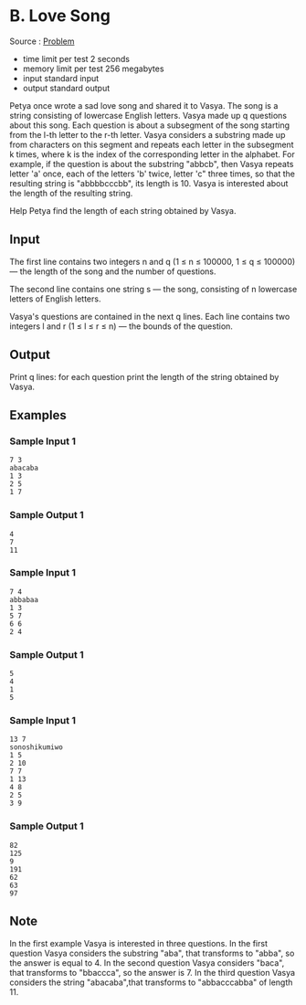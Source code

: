 # B. Love Song

Source : [Problem](https://codeforces.com/problemset/problem/1539/B)

- time limit per test 2 seconds
- memory limit per test 256 megabytes
- input standard input
- output standard output

Petya once wrote a sad love song and shared it to Vasya. The song is a string consisting of lowercase English letters. Vasya made up q questions about this song. Each question is about a subsegment of the song starting from the l-th letter to the r-th letter. Vasya considers a substring made up from characters on this segment and repeats each letter in the subsegment k times, where k is the index of the corresponding letter in the alphabet. For example, if the question is about the substring "abbcb", then Vasya repeats letter 'a' once, each of the letters 'b' twice, letter 'c" three times, so that the resulting string is "abbbbcccbb", its length is 10. Vasya is interested about the length of the resulting string.

Help Petya find the length of each string obtained by Vasya.

## Input

The first line contains two integers n and q (1 ≤ n ≤ 100000, 1 ≤ q ≤ 100000) — the length of the song and the number of questions.

The second line contains one string s — the song, consisting of n
lowercase letters of English letters.

Vasya's questions are contained in the next q lines. Each line contains two integers l and r (1 ≤ l ≤ r ≤ n) — the bounds of the question.

## Output

Print q lines: for each question print the length of the string obtained by Vasya.

## Examples

### Sample Input 1

    7 3
    abacaba
    1 3
    2 5
    1 7

### Sample Output 1

    4
    7
    11

### Sample Input 1

    7 4
    abbabaa
    1 3
    5 7
    6 6
    2 4

### Sample Output 1

    5
    4
    1
    5

### Sample Input 1

    13 7
    sonoshikumiwo
    1 5
    2 10
    7 7
    1 13
    4 8
    2 5
    3 9

### Sample Output 1

    82
    125
    9
    191
    62
    63
    97

## Note

In the first example Vasya is interested in three questions. In the first question Vasya considers the substring "aba", that transforms to "abba", so the answer is equal to 4. In the second question Vasya considers "baca", that transforms to "bbaccca", so the answer is 7. In the third question Vasya considers the string "abacaba",that transforms to "abbacccabba" of length 11.
